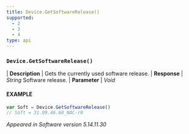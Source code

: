 ```yaml
---
title: Device.GetSoftwareRelease()
supported:
  - 2
  - 3
  - 4
type: api
---
```


### `Device.GetSoftwareRelease()`

| **Description** | Gets the currently used software release.
| **Response** | *String*  Software release.
| **Parameter**   | *Void*

#### EXAMPLE

```javascript
var Soft = Device.GetSoftwareRelease()
// Soft = 31.09.46.60_NAC-r0
```

*Appeared in Software version 5.14.11.30*